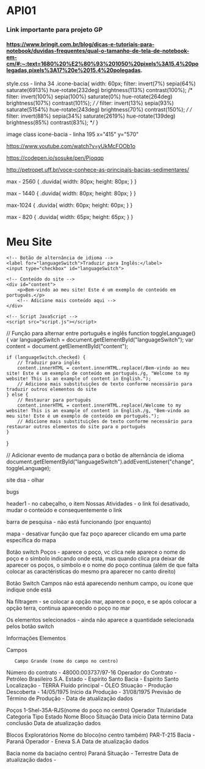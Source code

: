 # API01


### Link importante para projeto GP
#### https://www.bringit.com.br/blog/dicas-e-tutoriais-para-notebook/duvidas-frequentes/qual-o-tamanho-de-tela-de-notebook-em-cm/#:~:text=1680%20%E2%80%93%201050%20pixels%3A15.4%20polegadas,pixels%3A17%20e%2015.4%20polegadas.


style.css - linha 34
.icone-bacia{
    width: 60px;
    filter: invert(7%) sepia(64%) saturate(6913%) hue-rotate(232deg) brightness(113%) contrast(100%);
    /* filter: invert(100%) sepia(100%) saturate(0%) hue-rotate(264deg) brightness(107%) contrast(101%); */
    /* filter: invert(13%) sepia(93%) saturate(5154%) hue-rotate(243deg) brightness(70%) contrast(150%); */
    /* filter: invert(88%) sepia(34%) saturate(2619%) hue-rotate(139deg) brightness(85%) contrast(83%); */
}

image class icone-bacia - linha 195
 x="415" y="570"

 https://www.youtube.com/watch?v=yUkMcFOOb1o

 https://codepen.io/sosuke/pen/Pjoqqp

 http://petropet.uff.br/voce-conhece-as-principais-bacias-sedimentares/

max - 2560 {
.duvida{
        width: 80px;
        height: 80px;
    }
}

max - 1440 {
.duvida{
        width: 80px;
        height: 80px;
    }
}

max-1024 {
 .duvida{
        width: 60px;
        height: 60px;
    }
}

max - 820 {
.duvida{
        width: 65px;
        height: 65px;
    }
}

<script type="text/javascript" src="//translate.google.com/translate_a/element.js?cb=googleTranslateElementInit"></script>
<script type="text/javascript">
    function googleTranslateElementInit() {
        new google.translate.TranslateElement({
            pageLanguage: 'pt',
            includedLanguages: 'en',
            layout: google.translate.TranslateElement.InlineLayout.SIMPLE
        }, 'google_translate_element');
    }
</script>

<div id="google_translate_element"></div>

<script type="text/javascript" src="//translate.google.com/translate_a/element.js?cb=googleTranslateElementInit"></script>
<script type="text/javascript">
    function googleTranslateElementInit() {
        new google.translate.TranslateElement({
            pageLanguage: 'pt',
            includedLanguages: 'en',
            layout: google.translate.TranslateElement.InlineLayout.SIMPLE
        }, 'google_translate_element');
    }
</script>

<div id="google_translate_element"></div>

<!DOCTYPE html>
<html lang="pt">
<head>
    <meta charset="UTF-8">
    <meta name="viewport" content="width=device-width, initial-scale=1.0">
    <title>Tradutor de Idiomas</title>
</head>
<body>
    <h1>Meu Site</h1>
    
    <!-- Botão de alternância de idioma -->
    <label for="languageSwitch">Traduzir para Inglês:</label>
    <input type="checkbox" id="languageSwitch">

    <!-- Conteúdo do site -->
    <div id="content">
        <p>Bem-vindo ao meu site! Este é um exemplo de conteúdo em português.</p>
        <!-- Adicione mais conteúdo aqui -->
    </div>

    <!-- Script JavaScript -->
    <script src="script.js"></script>
</body>
</html>

// Função para alternar entre português e inglês
function toggleLanguage() {
    var languageSwitch = document.getElementById("languageSwitch");
    var content = document.getElementById("content");

    if (languageSwitch.checked) {
        // Traduzir para inglês
        content.innerHTML = content.innerHTML.replace(/Bem-vindo ao meu site! Este é um exemplo de conteúdo em português./g, "Welcome to my website! This is an example of content in English.");
        // Adicione mais substituições de texto conforme necessário para traduzir outros elementos do site
    } else {
        // Restaurar para português
        content.innerHTML = content.innerHTML.replace(/Welcome to my website! This is an example of content in English./g, "Bem-vindo ao meu site! Este é um exemplo de conteúdo em português.");
        // Adicione mais substituições de texto conforme necessário para restaurar outros elementos do site para o português
    }
}

// Adicionar evento de mudança para o botão de alternância de idioma
document.getElementById("languageSwitch").addEventListener("change", toggleLanguage);


site dsa - olhar

bugs

header1 - no cabeçalho, o item Nossas Atividades - o link foi desativado, mudar o conteúdo e consequentemente o link

barra de pesquisa - não está funcionando (por enquanto)

mapa - desativar função que faz poço aparecer clicando em uma parte específica do mapa

Botão switch Poços - aparece o poço, vc clica nele aparece o nome do poço e o símbolo indicando onde está, mas quando clica pra deixar de aparecer os poços, o símbolo e o nome do poço continua (além de que falta colocar as caractéristicas do mesmo pra aparecer no canto direito)

Botão Switch Campos não está aparecendo nenhum campo, ou ícone que indique onde está

Na filtragem - se colocar a opção mar, aparece o poço, e se após colocar a opção terra, continua aparecendo o poço no mar

Os elementos selecionados - ainda não aparece a quantidade selecionada pelos botão switch

Informações Elementos

Campos

       Campo Grande (nome do campo no centro)
Número do contrato - 48000.003737/97-16
Operador do Contrato - Petróleo Brasileiro S.A.
Estado - Espírito Santo
Bacia - Espírito Santo
Localização - TERRA 
Fluído principal - ÓLEO
Stiuação - Produção
Descoberta - 14/05/1975
Início da Produção - 31/08/1975
Previsão de Término de Produção - 
Data de atualização dados


Poços
	1-Shel-35A-RJS(nome do poço no centro)
Operador
Titularidade
Categoria
Tipo
Estado
Nome Bloco
Situação
Data início
Data término
Data conclusão
Data de atualização dados

Blocos Exploratórios
Nome do bloco(no centro também) PAR-T-215
Bacia - Paraná
Operador - Eneva S.A
Data de atualização dados

Bacia
nome da bacia(no centro) Paraná
Situação - Terrestre
Data de atualização dados -
